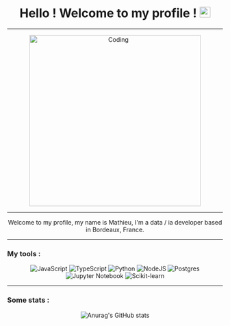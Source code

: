 <h1 align="center">Hello ! Welcome to my profile ! <img src="https://media.giphy.com/media/hvRJCLFzcasrR4ia7z/giphy.gif" alt="waving hand" width="25px" height="25px"></h1> 

---

<div align="center">
  <img alt="Coding" width="400" height="400" src="https://media.giphy.com/media/VTtANKl0beDFQRLDTh/giphy.gif"> 
</div>

---

<div align="center">
  
  Welcome to my profile, my name is Mathieu, I'm a data / ia developer based in Bordeaux, France.
 
</div>

---

### My tools :
<div align="center">

![JavaScript](https://img.shields.io/badge/javascript-%23323330.svg?style=for-the-badge&logo=javascript&logoColor=%23F7DF1E)
![TypeScript](https://img.shields.io/badge/typescript-%23323330.svg?style=for-the-badge&logo=typescript&logoColor=blue)
![Python](https://img.shields.io/badge/python-%23323330.svg?style=for-the-badge&logo=python&logoColor=green)
![NodeJS](https://img.shields.io/badge/node.js-%23323330.svg?style=for-the-badge&logo=node.js&logoColor=green)
![Postgres](https://img.shields.io/badge/postgres-%23323330.svg?style=for-the-badge&logo=postgresql&logoColor=blue)
![Jupyter Notebook](https://img.shields.io/badge/jupyter-%23323330.svg?style=for-the-badge&logo=Jupyter)
![Scikit-learn](https://img.shields.io/badge/scikit-learn-%23323330.svg?style=for-the-badge&logo=scikit-learn&logoColor=orange)
</div>

---

### Some stats :

<div align="center">
  
![Anurag's GitHub stats](https://github-readme-stats.vercel.app/api?username=Youliix&show_icons=true&theme=darcula)

</div>

